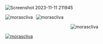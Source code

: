 

![Screenshot 2023-11-11 211945](https://github.com/morascliva/morascliva/assets/94843082/041d1dc4-ec15-4df2-adda-e770df9200b8)

<div align="center">
    <div style="display: flex;">
        <img src="https://github-readme-stats.vercel.app/api/top-langs?username=morascliva&show_icons=true&locale=en&layout=compact&theme=dark" alt="morascliva" style="margin-right: 10px;" />
        <img src="https://github-readme-stats.vercel.app/api?username=morascliva&show_icons=true&locale=en&theme=dark" alt="morascliva" />
    </div>
</div>



<p align="center">
    <img src="https://github-readme-streak-stats.herokuapp.com/?user=morascliva&theme=dark" alt="morascliva" />
</p>
<p align="left">
    <a href="https://github.com/ryo-ma/github-profile-trophy">
        <img src="https://github-profile-trophy.vercel.app/?username=morascliva&theme=darkhub" alt="morascliva" />
    </a>
</p>
